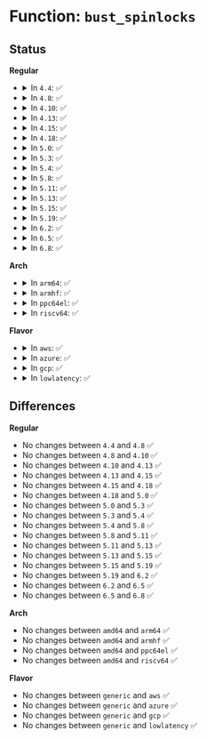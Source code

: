 # Function: <code>bust_spinlocks</code>

## Status
<b>Regular</b>
<ul>
<li>
<details>
<summary>In <code>4.4</code>: ✅</summary>

```c
void bust_spinlocks(int yes);
```

**Collision:** Unique Global

**Inline:** No

**Transformation:** False

**Instances:**

```
In lib/bust_spinlocks.c (ffffffff813f8c00)
Location: lib/bust_spinlocks.c:19
Inline: False
Direct callers:
  - arch/x86/kernel/dumpstack.c:oops_begin
  - arch/x86/kernel/dumpstack.c:oops_end
  - kernel/panic.c:panic
  - kernel/panic.c:panic
```
**Symbols:**

```
ffffffff813f8c00-ffffffff813f8c2c: bust_spinlocks (STB_WEAK)
```
</details>
</li>
<li>
<details>
<summary>In <code>4.8</code>: ✅</summary>

```c
void bust_spinlocks(int yes);
```

**Collision:** Unique Global

**Inline:** No

**Transformation:** False

**Instances:**

```
In lib/bust_spinlocks.c (ffffffff8143fa80)
Location: lib/bust_spinlocks.c:19
Inline: False
Direct callers:
  - arch/x86/kernel/dumpstack.c:oops_end
  - arch/x86/kernel/dumpstack.c:oops_begin
  - kernel/panic.c:panic
  - kernel/panic.c:panic
```
**Symbols:**

```
ffffffff8143fa80-ffffffff8143faac: bust_spinlocks (STB_WEAK)
```
</details>
</li>
<li>
<details>
<summary>In <code>4.10</code>: ✅</summary>

```c
void bust_spinlocks(int yes);
```

**Collision:** Unique Global

**Inline:** No

**Transformation:** False

**Instances:**

```
In lib/bust_spinlocks.c (ffffffff8145cb80)
Location: lib/bust_spinlocks.c:19
Inline: False
Direct callers:
  - arch/x86/kernel/dumpstack.c:oops_end
  - arch/x86/kernel/dumpstack.c:oops_begin
  - kernel/panic.c:panic
  - kernel/panic.c:panic
```
**Symbols:**

```
ffffffff8145cb80-ffffffff8145cbac: bust_spinlocks (STB_WEAK)
```
</details>
</li>
<li>
<details>
<summary>In <code>4.13</code>: ✅</summary>

```c
void bust_spinlocks(int yes);
```

**Collision:** Unique Global

**Inline:** No

**Transformation:** False

**Instances:**

```
In lib/bust_spinlocks.c (ffffffff81461dc0)
Location: lib/bust_spinlocks.c:19
Inline: False
Direct callers:
  - arch/x86/kernel/dumpstack.c:oops_end
  - arch/x86/kernel/dumpstack.c:oops_begin
  - kernel/panic.c:panic
  - kernel/panic.c:panic
```
**Symbols:**

```
ffffffff81461dc0-ffffffff81461dec: bust_spinlocks (STB_WEAK)
```
</details>
</li>
<li>
<details>
<summary>In <code>4.15</code>: ✅</summary>

```c
void bust_spinlocks(int yes);
```

**Collision:** Unique Global

**Inline:** No

**Transformation:** False

**Instances:**

```
In lib/bust_spinlocks.c (ffffffff8148dca0)
Location: lib/bust_spinlocks.c:20
Inline: False
Direct callers:
  - arch/x86/kernel/dumpstack.c:oops_end
  - arch/x86/kernel/dumpstack.c:oops_begin
  - kernel/panic.c:panic
  - kernel/panic.c:panic
```
**Symbols:**

```
ffffffff8148dca0-ffffffff8148dccc: bust_spinlocks (STB_WEAK)
```
</details>
</li>
<li>
<details>
<summary>In <code>4.18</code>: ✅</summary>

```c
void bust_spinlocks(int yes);
```

**Collision:** Unique Global

**Inline:** No

**Transformation:** False

**Instances:**

```
In lib/bust_spinlocks.c (ffffffff814c2a20)
Location: lib/bust_spinlocks.c:20
Inline: False
Direct callers:
  - arch/x86/kernel/dumpstack.c:oops_end
  - arch/x86/kernel/dumpstack.c:oops_begin
  - arch/x86/kernel/cpu/mcheck/mce.c:mce_panic
  - kernel/panic.c:panic
  - kernel/panic.c:panic
```
**Symbols:**

```
ffffffff814c2a20-ffffffff814c2a4c: bust_spinlocks (STB_WEAK)
```
</details>
</li>
<li>
<details>
<summary>In <code>5.0</code>: ✅</summary>

```c
void bust_spinlocks(int yes);
```

**Collision:** Unique Global

**Inline:** No

**Transformation:** False

**Instances:**

```
In lib/bust_spinlocks.c (ffffffff814d70d0)
Location: lib/bust_spinlocks.c:20
Inline: False
Direct callers:
  - arch/x86/kernel/dumpstack.c:oops_end
  - arch/x86/kernel/dumpstack.c:oops_begin
  - arch/x86/kernel/cpu/mce/core.c:mce_panic
  - kernel/panic.c:panic
```
**Symbols:**

```
ffffffff814d70d0-ffffffff814d70fc: bust_spinlocks (STB_GLOBAL)
```
</details>
</li>
<li>
<details>
<summary>In <code>5.3</code>: ✅</summary>

```c
void bust_spinlocks(int yes);
```

**Collision:** Unique Global

**Inline:** No

**Transformation:** False

**Instances:**

```
In lib/bust_spinlocks.c (ffffffff81502f30)
Location: lib/bust_spinlocks.c:20
Inline: False
Direct callers:
  - arch/x86/kernel/dumpstack.c:oops_end
  - arch/x86/kernel/dumpstack.c:oops_begin
  - arch/x86/kernel/cpu/mce/core.c:mce_panic
  - kernel/panic.c:panic
```
**Symbols:**

```
ffffffff81502f30-ffffffff81502f5c: bust_spinlocks (STB_GLOBAL)
```
</details>
</li>
<li>
<details>
<summary>In <code>5.4</code>: ✅</summary>

```c
void bust_spinlocks(int yes);
```

**Collision:** Unique Global

**Inline:** No

**Transformation:** False

**Instances:**

```
In lib/bust_spinlocks.c (ffffffff81520ed0)
Location: lib/bust_spinlocks.c:20
Inline: False
Direct callers:
  - arch/x86/kernel/dumpstack.c:oops_end
  - arch/x86/kernel/dumpstack.c:oops_begin
  - arch/x86/kernel/cpu/mce/core.c:mce_panic
  - kernel/panic.c:panic
```
**Symbols:**

```
ffffffff81520ed0-ffffffff81520efc: bust_spinlocks (STB_GLOBAL)
```
</details>
</li>
<li>
<details>
<summary>In <code>5.8</code>: ✅</summary>

```c
void bust_spinlocks(int yes);
```

**Collision:** Unique Global

**Inline:** No

**Transformation:** False

**Instances:**

```
In lib/bust_spinlocks.c (ffffffff815840e0)
Location: lib/bust_spinlocks.c:20
Inline: False
Direct callers:
  - arch/x86/kernel/dumpstack.c:oops_end
  - arch/x86/kernel/dumpstack.c:oops_begin
  - arch/x86/kernel/cpu/mce/core.c:mce_panic
  - kernel/panic.c:panic
```
**Symbols:**

```
ffffffff815840e0-ffffffff8158410c: bust_spinlocks (STB_GLOBAL)
```
</details>
</li>
<li>
<details>
<summary>In <code>5.11</code>: ✅</summary>

```c
void bust_spinlocks(int yes);
```

**Collision:** Unique Global

**Inline:** No

**Transformation:** False

**Instances:**

```
In lib/bust_spinlocks.c (ffffffff815a11f0)
Location: lib/bust_spinlocks.c:20
Inline: False
Direct callers:
  - arch/x86/kernel/dumpstack.c:oops_end
  - arch/x86/kernel/dumpstack.c:oops_begin
  - arch/x86/kernel/cpu/mce/core.c:mce_panic
  - kernel/panic.c:panic
```
**Symbols:**

```
ffffffff815a11f0-ffffffff815a121c: bust_spinlocks (STB_GLOBAL)
```
</details>
</li>
<li>
<details>
<summary>In <code>5.13</code>: ✅</summary>

```c
void bust_spinlocks(int yes);
```

**Collision:** Unique Global

**Inline:** No

**Transformation:** False

**Instances:**

```
In lib/bust_spinlocks.c (ffffffff815a80a0)
Location: lib/bust_spinlocks.c:20
Inline: False
Direct callers:
  - arch/x86/kernel/dumpstack.c:oops_end
  - arch/x86/kernel/dumpstack.c:oops_begin
  - arch/x86/kernel/cpu/mce/core.c:mce_panic
  - kernel/panic.c:panic
```
**Symbols:**

```
ffffffff815a80a0-ffffffff815a80cc: bust_spinlocks (STB_GLOBAL)
```
</details>
</li>
<li>
<details>
<summary>In <code>5.15</code>: ✅</summary>

```c
void bust_spinlocks(int yes);
```

**Collision:** Unique Global

**Inline:** No

**Transformation:** False

**Instances:**

```
In lib/bust_spinlocks.c (ffffffff81611060)
Location: lib/bust_spinlocks.c:20
Inline: False
Direct callers:
  - arch/x86/kernel/dumpstack.c:oops_end
  - arch/x86/kernel/dumpstack.c:oops_begin
  - arch/x86/kernel/cpu/mce/core.c:mce_panic
  - kernel/panic.c:panic
```
**Symbols:**

```
ffffffff81611060-ffffffff8161108c: bust_spinlocks (STB_GLOBAL)
```
</details>
</li>
<li>
<details>
<summary>In <code>5.19</code>: ✅</summary>

```c
void bust_spinlocks(int yes);
```

**Collision:** Unique Global

**Inline:** No

**Transformation:** False

**Instances:**

```
In lib/bust_spinlocks.c (ffffffff816dd050)
Location: lib/bust_spinlocks.c:20
Inline: False
Direct callers:
  - arch/x86/kernel/dumpstack.c:oops_end
  - arch/x86/kernel/dumpstack.c:oops_begin
  - arch/x86/kernel/cpu/mce/core.c:mce_panic
  - kernel/panic.c:panic
```
**Symbols:**

```
ffffffff816dd050-ffffffff816dd094: bust_spinlocks (STB_GLOBAL)
```
</details>
</li>
<li>
<details>
<summary>In <code>6.2</code>: ✅</summary>

```c
void bust_spinlocks(int yes);
```

**Collision:** Unique Global

**Inline:** No

**Transformation:** False

**Instances:**

```
In lib/bust_spinlocks.c (ffffffff817cce90)
Location: lib/bust_spinlocks.c:20
Inline: False
Direct callers:
  - arch/x86/kernel/dumpstack.c:oops_end
  - arch/x86/kernel/dumpstack.c:oops_begin
  - arch/x86/kernel/cpu/mce/core.c:mce_panic
  - kernel/panic.c:panic
```
**Symbols:**

```
ffffffff817cce90-ffffffff817ccecf: bust_spinlocks (STB_GLOBAL)
```
</details>
</li>
<li>
<details>
<summary>In <code>6.5</code>: ✅</summary>

```c
void bust_spinlocks(int yes);
```

**Collision:** Unique Global

**Inline:** No

**Transformation:** False

**Instances:**

```
In lib/bust_spinlocks.c (ffffffff8180b2a0)
Location: lib/bust_spinlocks.c:20
Inline: False
Direct callers:
  - arch/x86/kernel/dumpstack.c:oops_end
  - arch/x86/kernel/dumpstack.c:oops_begin
  - arch/x86/kernel/cpu/mce/core.c:mce_panic
  - kernel/panic.c:panic
```
**Symbols:**

```
ffffffff8180b2a0-ffffffff8180b2df: bust_spinlocks (STB_GLOBAL)
```
</details>
</li>
<li>
<details>
<summary>In <code>6.8</code>: ✅</summary>

```c
void bust_spinlocks(int yes);
```

**Collision:** Unique Global

**Inline:** No

**Transformation:** False

**Instances:**

```
In lib/bust_spinlocks.c (ffffffff81851a80)
Location: lib/bust_spinlocks.c:20
Inline: False
Direct callers:
  - arch/x86/kernel/dumpstack.c:oops_end
  - arch/x86/kernel/dumpstack.c:oops_begin
  - arch/x86/kernel/cpu/mce/core.c:mce_panic
  - kernel/panic.c:panic
```
**Symbols:**

```
ffffffff81851a80-ffffffff81851abf: bust_spinlocks (STB_GLOBAL)
```
</details>
</li>
</ul>
<b>Arch</b>
<ul>
<li>
<details>
<summary>In <code>arm64</code>: ✅</summary>

```c
void bust_spinlocks(int yes);
```

**Collision:** Unique Global

**Inline:** No

**Transformation:** False

**Instances:**

```
In lib/bust_spinlocks.c (ffff80001062a4e8)
Location: lib/bust_spinlocks.c:20
Inline: False
Direct callers:
  - arch/arm64/kernel/traps.c:die
  - arch/arm64/kernel/traps.c:die
  - arch/arm64/mm/fault.c:die_kernel_fault
  - arch/arm64/mm/fault.c:die_kernel_fault
  - kernel/panic.c:panic
```
**Symbols:**

```
ffff80001062a4e8-ffff80001062a538: bust_spinlocks (STB_GLOBAL)
```
</details>
</li>
<li>
<details>
<summary>In <code>armhf</code>: ✅</summary>

```c
void bust_spinlocks(int yes);
```

**Collision:** Unique Global

**Inline:** No

**Transformation:** False

**Instances:**

```
In lib/bust_spinlocks.c (c07d1730)
Location: lib/bust_spinlocks.c:20
Inline: False
Direct callers:
  - arch/arm/kernel/traps.c:die
  - arch/arm/kernel/traps.c:die
  - kernel/panic.c:panic
```
**Symbols:**

```
c07d1730-c07d1788: bust_spinlocks (STB_GLOBAL)
```
</details>
</li>
<li>
<details>
<summary>In <code>ppc64el</code>: ✅</summary>

```c
void bust_spinlocks(int yes);
```

**Collision:** Unique Global

**Inline:** No

**Transformation:** False

**Instances:**

```
In lib/bust_spinlocks.c (c0000000007cc490)
Location: lib/bust_spinlocks.c:20
Inline: False
Direct callers:
  - arch/powerpc/kernel/traps.c:oops_begin
  - arch/powerpc/kernel/traps.c:panic_flush_kmsg_end
  - arch/powerpc/kernel/traps.c:panic_flush_kmsg_start
  - kernel/panic.c:panic
```
**Symbols:**

```
c0000000007cc490-c0000000007cc528: bust_spinlocks (STB_GLOBAL)
```
</details>
</li>
<li>
<details>
<summary>In <code>riscv64</code>: ✅</summary>

```c
void bust_spinlocks(int yes);
```

**Collision:** Unique Global

**Inline:** No

**Transformation:** False

**Instances:**

```
In lib/bust_spinlocks.c (ffffffe00045af24)
Location: lib/bust_spinlocks.c:20
Inline: False
Direct callers:
  - arch/riscv/kernel/traps.c:die
  - arch/riscv/kernel/traps.c:die
  - arch/riscv/mm/fault.c:do_page_fault
  - arch/riscv/mm/fault.c:do_page_fault
  - kernel/panic.c:panic
```
**Symbols:**

```
ffffffe00045af24-ffffffe00045af78: bust_spinlocks (STB_GLOBAL)
```
</details>
</li>
</ul>
<b>Flavor</b>
<ul>
<li>
<details>
<summary>In <code>aws</code>: ✅</summary>

```c
void bust_spinlocks(int yes);
```

**Collision:** Unique Global

**Inline:** No

**Transformation:** False

**Instances:**

```
In lib/bust_spinlocks.c (ffffffff815194b0)
Location: lib/bust_spinlocks.c:20
Inline: False
Direct callers:
  - arch/x86/kernel/dumpstack.c:oops_end
  - arch/x86/kernel/dumpstack.c:oops_begin
  - arch/x86/kernel/cpu/mce/core.c:mce_panic
  - kernel/panic.c:panic
```
**Symbols:**

```
ffffffff815194b0-ffffffff815194dc: bust_spinlocks (STB_GLOBAL)
```
</details>
</li>
<li>
<details>
<summary>In <code>azure</code>: ✅</summary>

```c
void bust_spinlocks(int yes);
```

**Collision:** Unique Global

**Inline:** No

**Transformation:** False

**Instances:**

```
In lib/bust_spinlocks.c (ffffffff815097a0)
Location: lib/bust_spinlocks.c:20
Inline: False
Direct callers:
  - arch/x86/kernel/dumpstack.c:oops_end
  - arch/x86/kernel/dumpstack.c:oops_begin
  - arch/x86/kernel/cpu/mce/core.c:mce_panic
  - kernel/panic.c:panic
```
**Symbols:**

```
ffffffff815097a0-ffffffff815097cc: bust_spinlocks (STB_GLOBAL)
```
</details>
</li>
<li>
<details>
<summary>In <code>gcp</code>: ✅</summary>

```c
void bust_spinlocks(int yes);
```

**Collision:** Unique Global

**Inline:** No

**Transformation:** False

**Instances:**

```
In lib/bust_spinlocks.c (ffffffff81515540)
Location: lib/bust_spinlocks.c:20
Inline: False
Direct callers:
  - arch/x86/kernel/dumpstack.c:oops_end
  - arch/x86/kernel/dumpstack.c:oops_begin
  - arch/x86/kernel/cpu/mce/core.c:mce_panic
  - kernel/panic.c:panic
```
**Symbols:**

```
ffffffff81515540-ffffffff8151556c: bust_spinlocks (STB_GLOBAL)
```
</details>
</li>
<li>
<details>
<summary>In <code>lowlatency</code>: ✅</summary>

```c
void bust_spinlocks(int yes);
```

**Collision:** Unique Global

**Inline:** No

**Transformation:** False

**Instances:**

```
In lib/bust_spinlocks.c (ffffffff8152ecd0)
Location: lib/bust_spinlocks.c:20
Inline: False
Direct callers:
  - arch/x86/kernel/dumpstack.c:oops_end
  - arch/x86/kernel/dumpstack.c:oops_begin
  - arch/x86/kernel/cpu/mce/core.c:mce_panic
  - kernel/panic.c:panic
```
**Symbols:**

```
ffffffff8152ecd0-ffffffff8152ecfc: bust_spinlocks (STB_GLOBAL)
```
</details>
</li>
</ul>

## Differences
<b>Regular</b>
<ul>
<li>
No changes between <code>4.4</code> and <code>4.8</code> ✅
</li>
<li>
No changes between <code>4.8</code> and <code>4.10</code> ✅
</li>
<li>
No changes between <code>4.10</code> and <code>4.13</code> ✅
</li>
<li>
No changes between <code>4.13</code> and <code>4.15</code> ✅
</li>
<li>
No changes between <code>4.15</code> and <code>4.18</code> ✅
</li>
<li>
No changes between <code>4.18</code> and <code>5.0</code> ✅
</li>
<li>
No changes between <code>5.0</code> and <code>5.3</code> ✅
</li>
<li>
No changes between <code>5.3</code> and <code>5.4</code> ✅
</li>
<li>
No changes between <code>5.4</code> and <code>5.8</code> ✅
</li>
<li>
No changes between <code>5.8</code> and <code>5.11</code> ✅
</li>
<li>
No changes between <code>5.11</code> and <code>5.13</code> ✅
</li>
<li>
No changes between <code>5.13</code> and <code>5.15</code> ✅
</li>
<li>
No changes between <code>5.15</code> and <code>5.19</code> ✅
</li>
<li>
No changes between <code>5.19</code> and <code>6.2</code> ✅
</li>
<li>
No changes between <code>6.2</code> and <code>6.5</code> ✅
</li>
<li>
No changes between <code>6.5</code> and <code>6.8</code> ✅
</li>
</ul>
<b>Arch</b>
<ul>
<li>
No changes between <code>amd64</code> and <code>arm64</code> ✅
</li>
<li>
No changes between <code>amd64</code> and <code>armhf</code> ✅
</li>
<li>
No changes between <code>amd64</code> and <code>ppc64el</code> ✅
</li>
<li>
No changes between <code>amd64</code> and <code>riscv64</code> ✅
</li>
</ul>
<b>Flavor</b>
<ul>
<li>
No changes between <code>generic</code> and <code>aws</code> ✅
</li>
<li>
No changes between <code>generic</code> and <code>azure</code> ✅
</li>
<li>
No changes between <code>generic</code> and <code>gcp</code> ✅
</li>
<li>
No changes between <code>generic</code> and <code>lowlatency</code> ✅
</li>
</ul>
